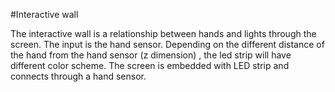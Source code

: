 #Interactive wall

The interactive wall is a relationship between hands and lights through the screen. The input is the hand sensor. Depending on the different distance of the hand from the hand sensor (z dimension)  , the led strip will have different color scheme. The screen is embedded with LED strip and connects through a hand sensor. 
